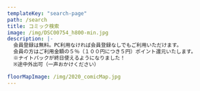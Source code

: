 ```yaml
---
templateKey: "search-page"
path: /search
title: コミック検索
image: /img/DSC00754_h800-min.jpg
description: |-
  会員登録は無料。PC利用なければ会員登録なしでもご利用いただけます。
  会員の方はご利用金額の５％（１００円につき５円）ポイント還元いたします。
  ※ナイトパックが終日使えるようになりました！
  ※途中外出可（一声おかけください）

floorMapImage: /img/2020_comicMap.jpg
---
```

